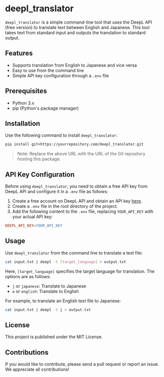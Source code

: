 # deepl_translator

`deepl_translator` is a simple command-line tool that uses the DeepL API (free version) to translate text between English and Japanese. This tool takes text from standard input and outputs the translation to standard output.

## Features

- Supports translation from English to Japanese and vice versa
- Easy to use from the command line
- Simple API key configuration through a `.env` file

## Prerequisites

- Python 3.x
- pip (Python's package manager)

## Installation

Use the following command to install `deepl_translator`:

```bash
pip install git+https://yourrepository.com/deepl_translator.git
```

> Note: Replace the above URL with the URL of the Git repository hosting this package.

## API Key Configuration

Before using `deepl_translator`, you need to obtain a free API key from DeepL API and configure it in a `.env` file as follows:

1. Create a free account on DeepL API and obtain an API key [here](https://www.deepl.com/pro#developer).
2. Create a `.env` file in the root directory of the project.
3. Add the following content to the `.env` file, replacing `YOUR_API_KEY` with your actual API key:

```makefile
DEEPL_API_KEY=YOUR_API_KEY
```

## Usage

Use `deepl_translator` from the command line to translate a text file:

```bash
cat input.txt | deepl -t [target_language] > output.txt
```

Here, `[target_language]` specifies the target language for translation. The options are as follows:

- `j` or `japanese`: Translate to Japanese
- `e` or `english`: Translate to English

For example, to translate an English text file to Japanese:

```bash
cat input.txt | deepl -t j > output.txt
```

## License

This project is published under the MIT License.

## Contributions

If you would like to contribute, please send a pull request or report an issue. We appreciate all contributions!
